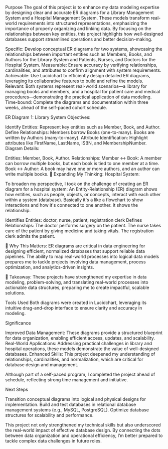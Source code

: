 Purpose
The goal of this project is to enhance my data modeling expertise by designing clear and accurate ER diagrams for a Library Management System and a Hospital Management System. These models transform real-world requirements into structured representations, emphasizing the importance of properly organizing and linking data. By focusing on the relationships between key entities, this project highlights how well-designed databases support streamlined operations and better decision-making.

Specific: Develop conceptual ER diagrams for two systems, showcasing the relationships between important entities such as Members, Books, and Authors for the Library System and Patients, Nurses, and Doctors for the Hospital System.
Measurable: Ensure accuracy by verifying relationships, cardinalities, and attributes to confirm alignment with system requirements.
Achievable: Use Lucidchart to efficiently design detailed ER diagrams, leveraging its collaborative features to build and refine the models.
Relevant: Both systems represent real-world scenarios—a library for managing books and members, and a hospital for patient care and medical procedures—demonstrating the practical application of data modeling.
Time-bound: Complete the diagrams and documentation within three weeks, ahead of the self-paced cohort schedule.

ER Diagram 1: Library System
Objectives:

Identify Entities: Represent key entities such as Member, Book, and Author.
Define Relationships:
Members borrow Books (one-to-many).
Books are written by Authors (many-to-many).
Attribute Identification: Highlight attributes like FirstName, LastName, ISBN, and MembershipNumber.
Diagram Details:

Entities: Member, Book, Author.
Relationships:
Member ↔ Book: A member can borrow multiple books, but each book is tied to one member at a time.
Book ↔ Author: A book may have one or more authors, and an author can write multiple books.
🏥 Expanding My Thinking: Hospital System:

To broaden my perspective, I took on the challenge of creating an ER diagram for a hospital system:
An Entity-Relationship (ER) diagram shows how entities, such as people, objects, or concepts, interact with each other within a system (database). Basically it's a like a flowchart to show interactions and how it's connected to one another. It shows the relationship. 

Identifies Entities: doctor, nurse, patient, registration clerk
Defines Relationships: The doctor performs surgery on the patient.
The nurse takes care of the patient by giving medicine and taking vitals. 
The registration clerk admits the patient.

🎯 Why This Matters:
ER diagrams are critical in data engineering for designing efficient, normalized databases that support reliable data pipelines. The ability to map real-world processes into logical data models prepares me to tackle projects involving data management, process optimization, and analytics-driven insights. 

💭 Takeaway: These projects have strengthened my expertise in data modeling, problem-solving, and translating real-world processes into actionable data structures, preparing me to create impactful, scalable solutions.

Tools Used
Both diagrams were created in Lucidchart, leveraging its intuitive drag-and-drop interface to ensure clarity and accuracy in modeling.

Significance

Improved Data Management: These diagrams provide a structured blueprint for data organization, enabling efficient access, updates, and scalability.
Real-World Applications: Addressing practical challenges in library and hospital operations, these models demonstrate the value of well-designed databases.
Enhanced Skills: This project deepened my understanding of relationships, cardinalities, and normalization, which are critical for database design and management.

Although part of a self-paced program, I completed the project ahead of schedule, reflecting strong time management and initiative.

Next Steps

Transition conceptual diagrams into logical and physical designs for implementation.
Build and test databases in relational database management systems (e.g., MySQL, PostgreSQL).
Optimize database structures for scalability and performance.

This project not only strengthened my technical skills but also underscored the real-world impact of effective database design. By connecting the dots between data organization and operational efficiency, I’m better prepared to tackle complex data challenges in future roles.
